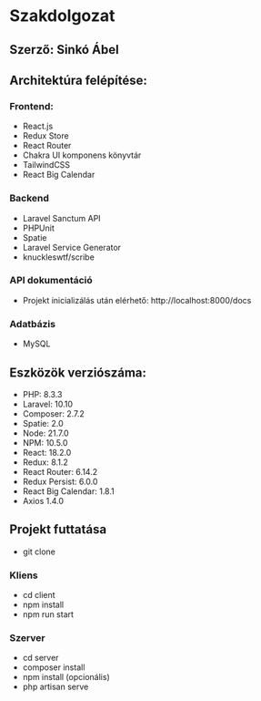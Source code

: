 # Szakdolgozat

## Szerző: Sinkó Ábel

## Architektúra felépítése:
### Frontend:
- React.js
- Redux Store
- React Router 
- Chakra UI komponens könyvtár
- TailwindCSS
- React Big Calendar

### Backend
- Laravel Sanctum API 
- PHPUnit
- Spatie
- Laravel Service Generator
- knuckleswtf/scribe

### API dokumentáció
- Projekt inicializálás után elérhető: http://localhost:8000/docs

### Adatbázis
- MySQL

## Eszközök verziószáma:
- PHP: 8.3.3
- Laravel: 10.10
- Composer: 2.7.2
- Spatie: 2.0
- Node: 21.7.0
- NPM: 10.5.0
- React: 18.2.0
- Redux: 8.1.2
- React Router: 6.14.2
- Redux Persist: 6.0.0
- React Big Calendar: 1.8.1
- Axios 1.4.0

## Projekt futtatása
- git clone <project>
### Kliens
- cd client
- npm install
- npm run start
### Szerver
- cd server
- composer install
- npm install (opcionális)
- php artisan serve


